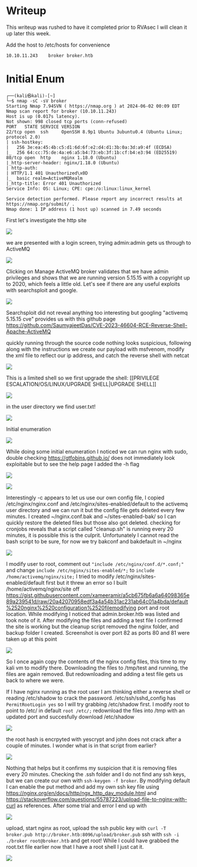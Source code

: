 # Writeup

This writeup was rushed to have it completed prior to RVAsec I will clean it up later this week.




Add the host to /etc/hosts for convenience
```
10.10.11.243    broker broker.htb
```

# Initial Enum

```
┌──(kali㉿kali)-[~]
└─$ nmap -sC -sV broker 
Starting Nmap 7.94SVN ( https://nmap.org ) at 2024-06-02 00:09 EDT
Nmap scan report for broker (10.10.11.243)
Host is up (0.017s latency).
Not shown: 998 closed tcp ports (conn-refused)
PORT   STATE SERVICE VERSION
22/tcp open  ssh     OpenSSH 8.9p1 Ubuntu 3ubuntu0.4 (Ubuntu Linux; protocol 2.0)
| ssh-hostkey: 
|   256 3e:ea:45:4b:c5:d1:6d:6f:e2:d4:d1:3b:0a:3d:a9:4f (ECDSA)
|_  256 64:cc:75:de:4a:e6:a5:b4:73:eb:3f:1b:cf:b4:e3:94 (ED25519)
80/tcp open  http    nginx 1.18.0 (Ubuntu)
|_http-server-header: nginx/1.18.0 (Ubuntu)
| http-auth: 
| HTTP/1.1 401 Unauthorized\x0D
|_  basic realm=ActiveMQRealm
|_http-title: Error 401 Unauthorized
Service Info: OS: Linux; CPE: cpe:/o:linux:linux_kernel

Service detection performed. Please report any incorrect results at https://nmap.org/submit/ .
Nmap done: 1 IP address (1 host up) scanned in 7.49 seconds
```

First let's investigate the http site

![](https://gyrsec.github.io/zATTACHMENTS/Pasted%20image%2020240602002131.png)

we are presented with a login screen, trying admin:admin gets us through to ActiveMQ

![](https://gyrsec.github.io/zATTACHMENTS/Pasted%20image%2020240602002243.png)

Clicking on Manage ActiveMQ broker validates that we have admin privileges and shows that we are running version 5.15.15 with a copyright up to 2020, which feels a little old. Let's see if there are any useful exploits with searchsploit and google.

![](https://gyrsec.github.io/zATTACHMENTS/Pasted%20image%2020240602002852.png)

Searchsploit did not reveal anything too interesting but googling "activemq 5.15.15 cve" provides us with this github page https://github.com/SaumyajeetDas/CVE-2023-46604-RCE-Reverse-Shell-Apache-ActiveMQ

quickly running through the source code nothing looks suspicious, following along with the instructions we create our payload with msfvenom, modify the xml file to reflect our ip address, and catch the reverse shell with netcat

![](https://gyrsec.github.io/zATTACHMENTS/Pasted%20image%2020240602234613.png)

This is a limited shell so we first upgrade the shell: [[PRIVILEGE ESCALATION/OS/LINUX/UPGRADE SHELL|UPGRADE SHELL]]

![](https://gyrsec.github.io/zATTACHMENTS/Pasted%20image%2020240602235003.png)

in the user directory we find user.txt!

![](https://gyrsec.github.io/zATTACHMENTS/Pasted%20image%2020240602235447.png)

Initial enumeration

![](https://gyrsec.github.io/zATTACHMENTS/Pasted%20image%2020240603002319.png)

While doing some initial enumeration I noticed we can run nginx with sudo, double checking https://gtfobins.github.io/ does not immediately look exploitable but to see the help page I added the -h flag

![](https://gyrsec.github.io/zATTACHMENTS/Pasted%20image%2020240602235612.png)

![](https://gyrsec.github.io/zATTACHMENTS/Pasted%20image%2020240603224120.png)

Interestingly -c appears to let us use our own config file, I copied /etc/nginx/nginx.conf and /etc/nginx/sites-enabled/default to the activemq user directory and we can run it but the config file gets deleted every few minutes. I created ~/nginx.conf.bak and ~/sites-enabled-bak/ so I can quickly restore the deleted files but those also got deleted. checking for cronjobs reveals that a script called "cleanup.sh" is running every 20 minutes, it is possible this is the culprit. Unfortunately I cannot read the bash script to be sure, for now we try bakconf and bakdefault in ~/nginx

![](https://gyrsec.github.io/zATTACHMENTS/Pasted%20image%2020240603224921.png)

I modify user to root, comment out `"include /etc/nginx/conf.d/*.conf;"` and change `include /etc/nginx/sites-enabled/*;` to `include /home/activemq/nginx/site;` I tried to modify /etc/nginx/sites-enabled/default first but it threw an error so I built /home/activemq/nginx/site off https://gist.githubusercontent.com/xameeramir/a5cb675fb6a6a64098365e89a239541d/raw/20a42070958edf3a4a54b31ac231ab64c01a4bda/default%2520nginx%2520configuration%2520filemodifying port and root location. While modifying I noticed that admin.broker.htb was listed and took note of it. After modifying the files and adding a test file I confirmed the site is working but the cleanup script removed the nginx folder, and backup folder I created. Screenshot is over port 82 as ports 80 and 81 were taken up at this point

![](https://gyrsec.github.io/zATTACHMENTS/Pasted%20image%2020240603230217.png)

So I once again copy the contents of the nginx config files, this time to my kali vm to modify there. Downloading the files to /tmp/test and running, the files are again removed. But redownloading and adding a test file gets us back to where we were.

If I have nginx running as the root user I am thinking either a reverse shell or reading /etc/shadow to crack the password. /etc/ssh/sshd_config has `PermitRootLogin yes` so I will try grabbing /etc/shadow first. I modify root to point to /etc/ in default `root /etc/;` redownload the files into /tmp with an updated port and succesfully download /etc/shadow

![](https://gyrsec.github.io/zATTACHMENTS/Pasted%20image%2020240603233756.png)

the root hash is encrpyted with yescrypt and john does not crack after a couple of minutes. I wonder what is in that script from earlier?

![](https://gyrsec.github.io/zATTACHMENTS/Pasted%20image%2020240604002518.png)

Nothing that helps but it confirms my suspicion that it is removing files every 20 minutes. Checking the .ssh folder and I do not find any ssh keys, but we can create our own with `ssh-keygen -f broker`. By modifying default I can enable the put method and add my own ssh key file using https://nginx.org/en/docs/http/ngx_http_dav_module.html and https://stackoverflow.com/questions/55787223/upload-file-to-nginx-with-curl as references. After some trial and error I end up with

![](https://gyrsec.github.io/zATTACHMENTS/Pasted%20image%2020240604011757.png)

upload, start nginx as root, upload the ssh public key with `curl -T broker.pub http://broker.htb:8096/upload/broker.pub`
ssh with `ssh -i ./broker root@broker.htb` and get root!
While I could have grabbed the root.txt file earlier now that I have a root shell I just cat it.

![](https://gyrsec.github.io/zATTACHMENTS/Pasted%20image%2020240604012250.png)